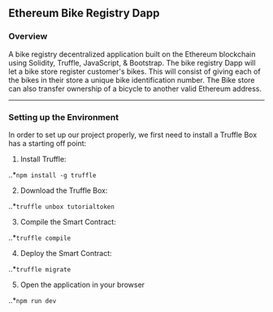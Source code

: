 ## Ethereum Bike Registry Dapp
### Overview
A bike registry decentralized application built on the Ethereum blockchain using Solidity, Truffle, JavaScript, & Bootstrap. The bike registry Dapp will let a bike store register customer's bikes. This will consist of giving each of the bikes in their store a unique bike identification number. The Bike store can also transfer ownership of a bicycle to another valid Ethereum address.

---

### Setting up the Environment
In order to set up our project properly, we first need to install a Truffle Box has a starting off point:

1. Install Truffle:

..*`npm install -g truffle`

2. Download the Truffle Box:

..*`truffle unbox tutorialtoken`

3. Compile the Smart Contract:

..*`truffle compile`

4. Deploy the Smart Contract:

..*`truffle migrate`

5. Open the application in your browser

..*`npm run dev`
